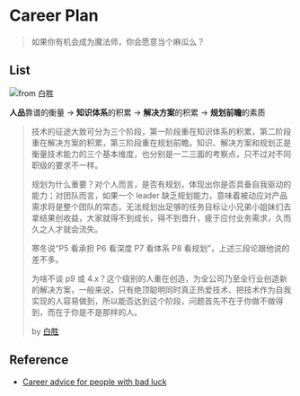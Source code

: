 # Career Plan  

> 如果你有机会成为魔法师，你会愿意当个麻瓜么？

## List  

![from 白胜](https://i.imgur.com/uLIGg4f.png)

**人品**靠谱的衡量 -> **知识体系**的积累 -> **解决方案**的积累 -> **规划前瞻**的素质   

> 技术的征途大致可分为三个阶段，第一阶段重在知识体系的积累，第二阶段重在解决方案的积累，第三阶段重在规划前瞻。知识、解决方案和规划正是衡量技术能力的三个基本维度，也分别是一二三面的考察点，只不过对不同职级的要求不一样。
>
> 规划为什么重要？对个人而言，是否有规划，体现出你是否具备自我驱动的能力；对团队而言，如果一个 leader 缺乏规划能力，意味着被动应对产品需求将是整个团队的常态，无法规划出足够的任务目标让小兄弟小姐妹们去拿结果创收益，大家就得不到成长，得不到晋升，疲于应付业务需求，久而久之人才就会流失。
>
> 寒冬说“P5 看承担 P6 看深度 P7 看体系 P8 看规划”，上述三段论跟他说的差不多。
>
> 为啥不谈 p9 或 4.x？这个级别的人重在创造，为全公司乃至全行业创造新的解决方案，一般来说，只有绝顶聪明同时真正热爱技术、把技术作为自我实现的人容易做到，所以能否达到这个阶段，问题首先不在于你做不做得到，而在于你是不是那样的人。 
> 
> by [白胜](https://juejin.im/pin/5be79df0e51d45597e998c1d)

## Reference 

- [Career advice for people with bad luck](https://app.getpocket.com/read/2959482315)